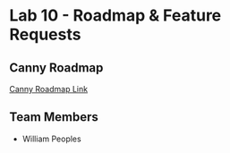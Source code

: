 # Lab 10 - Roadmap & Feature Requests

## Canny Roadmap
[Canny Roadmap Link](https://cse110-lab10-kepeoples.canny.io)

## Team Members
- William Peoples
